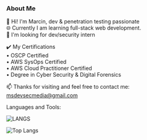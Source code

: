 ### About Me 

🔭 Hi! I'm Marcin, dev & penetration testing passionate   
🌐 Currently I am learning full-stack web development.  
💼 I'm looking for dev/security intern  
  
✔️ My Certifications  
• OSCP Certified  
• AWS SysOps Certified  
• AWS Cloud Practitioner Certified  
• Degree in Cyber Security & Digital Forensics  
      
📫 Thanks for visiting and feel free to contact me: msdevsecmedia@gmail.com

Languages and Tools:  
  
![LANGS](https://github.com/msdevsec/msdevsec/assets/63856206/69c5f6a6-d5ff-47e3-8a58-c38b19f5192d)  


![Top Langs](https://github-readme-stats.vercel.app/api/top-langs/?username=msdevsec&layout=compact)

